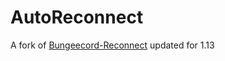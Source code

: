 # AutoReconnect
A fork of [Bungeecord-Reconnect](https://github.com/Krymonota/Bungee-Reconnect) updated for 1.13
